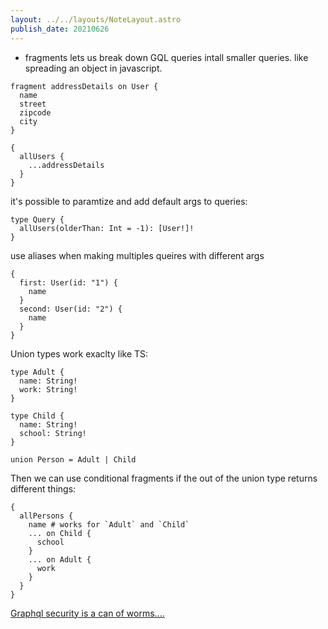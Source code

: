 ```yaml
---
layout: ../../layouts/NoteLayout.astro
publish_date: 20210626
---
```


- fragments lets us break down GQL queries intall smaller queries. like spreading an object in javascript.

```gql
fragment addressDetails on User {
  name
  street
  zipcode
  city
}
```

```gql
{
  allUsers {
    ...addressDetails
  }
}
```

it's possible to paramtize and add default args to queries:

```gql
type Query {
  allUsers(olderThan: Int = -1): [User!]!
}
```

use aliases when making multiples queires with different args

```gql
{
  first: User(id: "1") {
    name
  }
  second: User(id: "2") {
    name
  }
}
```

Union types work exaclty like TS:

```gql
type Adult {
  name: String!
  work: String!
}

type Child {
  name: String!
  school: String!
}

union Person = Adult | Child
```

Then we can use conditional fragments if the out of the union type returns different things:

```gql
{
  allPersons {
    name # works for `Adult` and `Child`
    ... on Child {
      school
    }
    ... on Adult {
      work
    }
  }
}
```

[Graphql security is a can of worms....](https://www.howtographql.com/advanced/4-security/)
